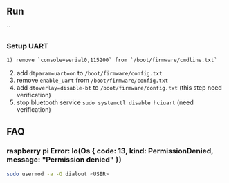 ## Run
``

### Setup UART

    1) remove `console=serial0,115200` from `/boot/firmware/cmdline.txt`
2) add `dtparam=uart=on` to `/boot/firmware/config.txt`
3) remove `enable_uart` from `/boot/firmware/config.txt`
3) add `dtoverlay=disable-bt` to `/boot/firmware/config.txt` (this step need verification)
4) stop bluetooth service `sudo systemctl disable hciuart` (need verification)

## FAQ 

### raspberry pi Error: Io(Os { code: 13, kind: PermissionDenied, message: "Permission denied" })

```bash
sudo usermod -a -G dialout <USER>
```

